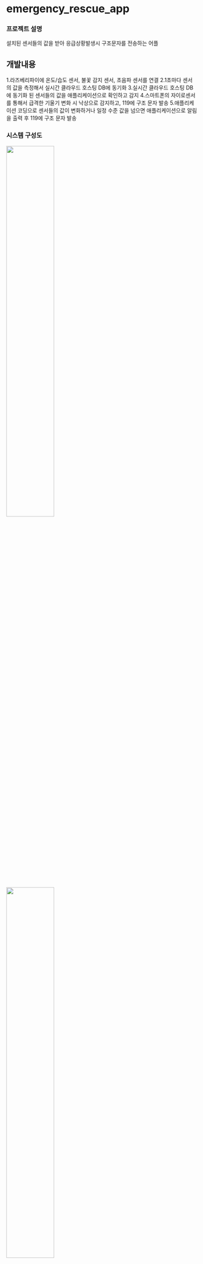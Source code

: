 # emergency_rescue_app

### 프로젝트 설명

설치된 센서들의 값을 받아 응급상황발생시 구조문자를 전송하는 어플

## 개발내용
1.라즈베리파이에 온도/습도 센서, 불꽃 감지 센서, 초음파 센서를 연결
2.1초마다 센서의 값을 측정해서 실시간 클라우드 호스팅 DB에 동기화
3.실시간 클라우드 호스팅 DB에 동기화 된 센서들의 값을 애플리케이션으로 확인하고 감지
4.스마트폰의 자이로센서를 통해서 급격한 기울기 변화 시 낙상으로 감지하고, 119에 구조 문자 발송
5.애플리케이션 코딩으로 센서들의 값이 변화하거나 일정 수준 값을 넘으면 애플리케이션으로 알림을 출력 후 119에 구조 문자 발송

### 시스템 구성도
<img src = "https://user-images.githubusercontent.com/84118571/209464180-a4888b0b-176f-4f56-b5a4-f5e4a8718c45.png" width="50%" height="50%">
<img src = "https://user-images.githubusercontent.com/84118571/209464196-8aaad86a-7803-4780-9b70-9e8469c19337.png" width="50%" height="50%">
<img src = "https://user-images.githubusercontent.com/84118571/209464202-3a1ab093-ddf4-4024-9a3e-cea167ccfb10.png" width="50%" height="50%">

### 주요기능
1. 화재감지기능
2. 생체활동감지기능
3. ~~낙상감지기능
4. ~~온/습도 조절기

> 개발환경
>> 환경: 우분투, 윈도우11
>> 언어 : python, Java
>> 툴 : 안드로이드스튜디오

Frontend, Backend 나눠서 보기 좋게 정리합니다.
기능 설명
프로젝트 주요 기능을 개발 용어를 최대한 사용하여 정리합니다.
담당역할 및 성과

